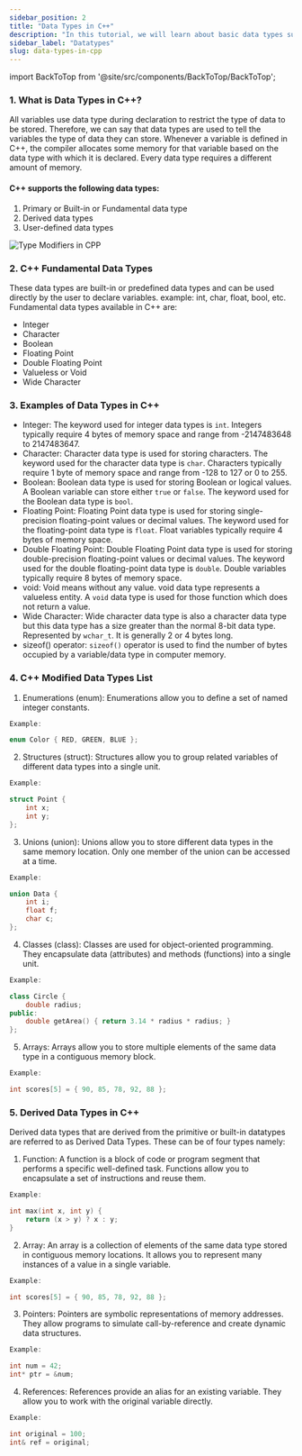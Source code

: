 ```yaml
---
sidebar_position: 2
title: "Data Types in C++"
description: "In this tutorial, we will learn about basic data types such as int, float, char, etc. in C++ programming with the help of examples. A data type determines the type and size of an variable."
sidebar_label: "Datatypes"
slug: data-types-in-cpp
---
```


import BackToTop from '@site/src/components/BackToTop/BackToTop';

### 1. What is Data Types in C++?
All variables use data type during declaration to restrict the type of data to be stored. Therefore, we can say that data types are used to tell the variables the type of data they can store. Whenever a variable is defined in C++, the compiler allocates some memory for that variable based on the data type with which it is declared. Every data type requires a different amount of memory. 
#### C++ supports the following data types:

1. Primary or Built-in or Fundamental data type
2. Derived data types
3. User-defined data types

![Type Modifiers in CPP](../../static/img/day-03/datatypes-in-cpp.png)

### 2. C++ Fundamental Data Types
 These data types are built-in or predefined data types and can be used directly by the user to declare variables. example: int, char, float, bool, etc. Fundamental data types available in C++ are: 

- Integer
- Character
- Boolean
- Floating Point
- Double Floating Point
- Valueless or Void
- Wide Character
### 3. Examples of Data Types in C++
- Integer: The keyword used for integer data types is ``int``. Integers typically require 4 bytes of memory space and range from -2147483648 to 2147483647.  
- Character: Character data type is used for storing characters. The keyword used for the character data type is ``char``. Characters typically require 1 byte of memory space and range from -128 to 127 or 0 to 255.  
- Boolean: Boolean data type is used for storing Boolean or logical values. A Boolean variable can store either `true` or `false`. The keyword used for the Boolean data type is ``bool``. 
- Floating Point: Floating Point data type is used for storing single-precision floating-point values or decimal values. The keyword used for the floating-point data type is ``float``. Float variables typically require 4 bytes of memory space. 
- Double Floating Point: Double Floating Point data type is used for storing double-precision floating-point values or decimal values. The keyword used for the double floating-point data type is ``double``. Double variables typically require 8 bytes of memory space. 
- void: Void means without any value. void data type represents a valueless entity. A ``void`` data type is used for those function which does not return a value. 
- Wide Character: Wide character data type is also a character data type but this data type has a size greater than the normal 8-bit data type. Represented by ``wchar_t``. It is generally 2 or 4 bytes long.
- sizeof() operator: ``sizeof()`` operator is used to find the number of bytes occupied by a variable/data type in computer memory.
### 4. C++ Modified Data Types List
1. Enumerations (enum):
Enumerations allow you to define a set of named integer constants.
```cpp
Example:

enum Color { RED, GREEN, BLUE };
```

2. Structures (struct):
Structures allow you to group related variables of different data types into a single unit.
```cpp
Example:

struct Point {
    int x;
    int y;
};
```

3. Unions (union):
Unions allow you to store different data types in the same memory location.
Only one member of the union can be accessed at a time.
```cpp
Example:

union Data {
    int i;
    float f;
    char c;
};
```

4. Classes (class):
Classes are used for object-oriented programming.
They encapsulate data (attributes) and methods (functions) into a single unit.
```cpp
Example:

class Circle {
    double radius;
public:
    double getArea() { return 3.14 * radius * radius; }
};
```

5. Arrays:
Arrays allow you to store multiple elements of the same data type in a contiguous memory block.
```cpp
Example:

int scores[5] = { 90, 85, 78, 92, 88 };
```
### 5. Derived Data Types in C++
 Derived data types that are derived from the primitive or built-in datatypes are referred to as Derived Data Types. These can be of four types namely: 

1. Function:
A function is a block of code or program segment that performs a specific well-defined task.
Functions allow you to encapsulate a set of instructions and reuse them.
```cpp
Example:

int max(int x, int y) {
    return (x > y) ? x : y;
}
```

2. Array:
An array is a collection of elements of the same data type stored in contiguous memory locations.
It allows you to represent many instances of a value in a single variable.
```cpp
Example:

int scores[5] = { 90, 85, 78, 92, 88 };
```

3. Pointers:
Pointers are symbolic representations of memory addresses.
They allow programs to simulate call-by-reference and create dynamic data structures.
```cpp
Example:

int num = 42;
int* ptr = &num;
```

4. References:
References provide an alias for an existing variable.
They allow you to work with the original variable directly.
```cpp
Example:

int original = 100;
int& ref = original;
```

<BackToTop />